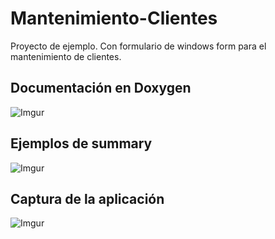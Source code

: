 # Mantenimiento-Clientes
Proyecto de ejemplo. Con formulario de windows form para el mantenimiento de clientes.

## Documentación en Doxygen

![Imgur](https://i.imgur.com/CYlXFFb.png)

## Ejemplos de summary

![Imgur](https://i.imgur.com/dJ9QYoq.png)

## Captura de la aplicación

![Imgur](https://i.imgur.com/U672B2O.png)
